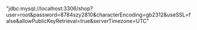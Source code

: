 "jdbc:mysql://localhost:3306/shop?user=root&password=8784szy2810&characterEncoding=gb2312&useSSL=false&allowPublicKeyRetrieval=true&serverTimezone=UTC"